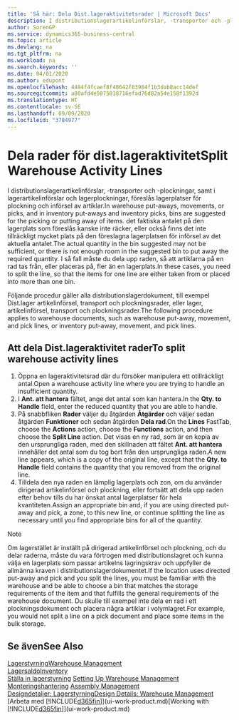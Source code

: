 ```yaml
---
title: 'Så här: Dela Dist.lageraktivitetsrader | Microsoft Docs'
description: I distributionslagerartikelinförslar, -transporter och -plockningar, samt i lagerartikelinförslar och lagerplockningar, föreslås lagerplatser för plockning och införsel av artiklar. det faktiska antalet på den lagerplats som föreslås kanske inte räcker, eller också finns det inte tillräckligt mycket plats på den föreslagna lagerplatsen för införsel av det aktuella antalet. I så fall måste du dela upp raden, så att artiklarna på en rad tas från, eller placeras på, fler än en lagerplats.
author: SorenGP
ms.service: dynamics365-business-central
ms.topic: article
ms.devlang: na
ms.tgt_pltfrm: na
ms.workload: na
ms.search.keywords: ''
ms.date: 04/01/2020
ms.author: edupont
ms.openlocfilehash: 4484f4fcaef8f48642f83984f1b3dab8acc14def
ms.sourcegitcommit: a80afd4e5075018716efad76d82a54e158f1392d
ms.translationtype: HT
ms.contentlocale: sv-SE
ms.lasthandoff: 09/09/2020
ms.locfileid: "3784977"
---
```

# <a name="split-warehouse-activity-lines"></a><span data-ttu-id="88d75-105">Dela rader för dist.lageraktivitet</span><span class="sxs-lookup"><span data-stu-id="88d75-105">Split Warehouse Activity Lines</span></span>
<span data-ttu-id="88d75-106">I distributionslagerartikelinförslar, -transporter och -plockningar, samt i lagerartikelinförslar och lagerplockningar, föreslås lagerplatser för plockning och införsel av artiklar.</span><span class="sxs-lookup"><span data-stu-id="88d75-106">In warehouse put-aways, movements, or picks, and in inventory put-aways and inventory picks, bins are suggested for the picking or putting away of items.</span></span> <span data-ttu-id="88d75-107">det faktiska antalet på den lagerplats som föreslås kanske inte räcker, eller också finns det inte tillräckligt mycket plats på den föreslagna lagerplatsen för införsel av det aktuella antalet.</span><span class="sxs-lookup"><span data-stu-id="88d75-107">The actual quantity in the bin suggested may not be sufficient, or there is not enough room in the suggested bin to put away the required quantity.</span></span> <span data-ttu-id="88d75-108">I så fall måste du dela upp raden, så att artiklarna på en rad tas från, eller placeras på, fler än en lagerplats.</span><span class="sxs-lookup"><span data-stu-id="88d75-108">In these cases, you need to split the line, so that the items for one line are either taken from or placed into more than one bin.</span></span>  

<span data-ttu-id="88d75-109">Följande procedur gäller alla distributionslagerdokument, till exempel Dist.lager artikelinförsel, transport och plockningsrader, eller lager, artikelinförsel, transport och plockningsrader.</span><span class="sxs-lookup"><span data-stu-id="88d75-109">The following procedure applies to warehouse documents, such as warehouse put-away, movement, and pick lines, or inventory put-away, movement, and pick lines.</span></span>  

## <a name="to-split-warehouse-activity-lines"></a><span data-ttu-id="88d75-110">Att dela Dist.lageraktivitet rader</span><span class="sxs-lookup"><span data-stu-id="88d75-110">To split warehouse activity lines</span></span>  
1.  <span data-ttu-id="88d75-111">Öppna en lageraktivitetsrad där du försöker manipulera ett otillräckligt antal.</span><span class="sxs-lookup"><span data-stu-id="88d75-111">Open a warehouse activity line where you are trying to handle an insufficient quantity.</span></span>  
2.  <span data-ttu-id="88d75-112">I **Ant. att hantera** fältet, ange det antal som kan hantera.</span><span class="sxs-lookup"><span data-stu-id="88d75-112">In the **Qty. to Handle** field, enter the reduced quantity that you are able to handle.</span></span>  
3.  <span data-ttu-id="88d75-113">På snabbfliken **Rader** väljer du åtgärden **Åtgärder** och väljer sedan åtgärden **Funktioner** och sedan åtgärden **Dela rad**.</span><span class="sxs-lookup"><span data-stu-id="88d75-113">On the **Lines** FastTab, choose the **Actions** action, choose the **Functions** action, and then choose the **Split Line** action.</span></span> <span data-ttu-id="88d75-114">Det visas en ny rad, som är en kopia av den ursprungliga raden, med den skillnaden att fältet **Ant. att hantera** innehåller det antal som du tog bort från den ursprungliga raden.</span><span class="sxs-lookup"><span data-stu-id="88d75-114">A new line appears, which is a copy of the original line, except that the **Qty. to Handle** field contains the quantity that you removed from the original line.</span></span>  
4.  <span data-ttu-id="88d75-115">Tilldela den nya raden en lämplig lagerplats och zon, om du använder dirigerad artikelinförsel och plockning, eller fortsätt att dela upp raden efter behov tills du har önskat antal lagerplatser för hela kvantiteten.</span><span class="sxs-lookup"><span data-stu-id="88d75-115">Assign an appropriate bin and, if you are using directed put-away and pick, a zone, to this new line, or continue splitting the line as necessary until you find appropriate bins for all of the quantity.</span></span>  

> [!NOTE]  
>  <span data-ttu-id="88d75-116">Om lagerstället är inställt på dirigerad artikelinförsel och plockning, och du delar raderna, måste du vara förtrogen med distributionslagret och kunna välja en lagerplats som passar artikelns lagringskrav och uppfyller de allmänna kraven i distributionslagerdokumentet.</span><span class="sxs-lookup"><span data-stu-id="88d75-116">If the location uses directed put-away and pick and you split the lines, you must be familiar with the warehouse and be able to choose a bin that matches the storage requirements of the item and that fulfills the general requirements of the warehouse document.</span></span> <span data-ttu-id="88d75-117">Du skulle till exempel inte dela en rad i ett plockningsdokument och placera några artiklar i volymlagret.</span><span class="sxs-lookup"><span data-stu-id="88d75-117">For example, you would not split a line on a pick document and place some items in the bulk storage.</span></span>  

## <a name="see-also"></a><span data-ttu-id="88d75-118">Se även</span><span class="sxs-lookup"><span data-stu-id="88d75-118">See Also</span></span>  
[<span data-ttu-id="88d75-119">Lagerstyrning</span><span class="sxs-lookup"><span data-stu-id="88d75-119">Warehouse Management</span></span>](warehouse-manage-warehouse.md)  
[<span data-ttu-id="88d75-120">Lagersaldo</span><span class="sxs-lookup"><span data-stu-id="88d75-120">Inventory</span></span>](inventory-manage-inventory.md)  
<span data-ttu-id="88d75-121">[Ställa in lagerstyrning](warehouse-setup-warehouse.md)   </span><span class="sxs-lookup"><span data-stu-id="88d75-121">[Setting Up Warehouse Management](warehouse-setup-warehouse.md)   </span></span>  
<span data-ttu-id="88d75-122">[Monteringshantering](assembly-assemble-items.md)  </span><span class="sxs-lookup"><span data-stu-id="88d75-122">[Assembly Management](assembly-assemble-items.md)  </span></span>  
[<span data-ttu-id="88d75-123">Designdetaljer: Lagerstyrning</span><span class="sxs-lookup"><span data-stu-id="88d75-123">Design Details: Warehouse Management</span></span>](design-details-warehouse-management.md)  
<span data-ttu-id="88d75-124">[Arbeta med [!INCLUDE[d365fin](includes/d365fin_md.md)]](ui-work-product.md)</span><span class="sxs-lookup"><span data-stu-id="88d75-124">[Working with [!INCLUDE[d365fin](includes/d365fin_md.md)]](ui-work-product.md)</span></span>
